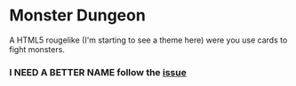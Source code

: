 # Monster Dungeon
A HTML5 rougelike (I'm starting to see a theme here) were you use cards to fight monsters.

### I NEED A BETTER NAME follow the [issue](../../issues/1)

